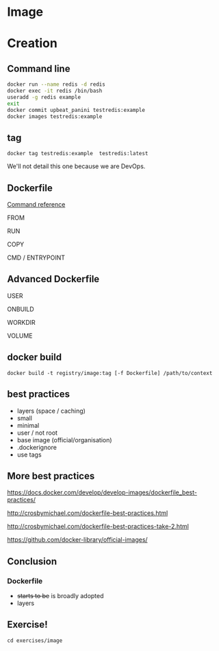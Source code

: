 # Image



# Creation


## Command line

```bash
docker run --name redis -d redis
docker exec -it redis /bin/bash
useradd -g redis example
exit
docker commit upbeat_panini testredis:example
docker images testredis:example  
```


## tag

```
docker tag testredis:example  testredis:latest 
```


We'll not detail this one because we are DevOps.



## Dockerfile

[Command reference](https://docs.docker.com/engine/reference/builder/)

FROM

RUN

COPY

CMD / ENTRYPOINT


## Advanced Dockerfile

USER

ONBUILD

WORKDIR

VOLUME


## docker build

```
docker build -t registry/image:tag [-f Dockerfile] /path/to/context 
```


## best practices

- layers (space / caching)
- small
- minimal
- user / not root
- base image (official/organisation)
- .dockerignore
- use tags


## More best practices

https://docs.docker.com/develop/develop-images/dockerfile_best-practices/

http://crosbymichael.com/dockerfile-best-practices.html

http://crosbymichael.com/dockerfile-best-practices-take-2.html

https://github.com/docker-library/official-images/



## Conclusion


### Dockerfile

+ ~~starts to be~~ is broadly adopted
+ layers



## Exercise!

```
cd exercises/image
```
